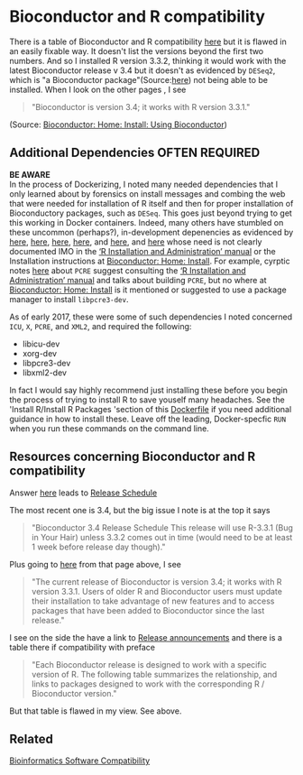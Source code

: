 Bioconductor and R compatibility
================================

There is a table of Bioconductor and R compatibility [here](http://www.bioconductor.org/about/release-announcements/#release-announcements)
but it is flawed in an easily fixable way. It doesn't list the versions beyond the first two numbers.
And so I installed R version 3.3.2, thinking it would work with the latest Bioconductor release v 3.4 but it doesn't as evidenced by `DESeq2`, which is "a Bioconductor package"(Source:[here](http://seqanswers.com/forums/showthread.php?t=42183)) not being able to be installed. When I look on the other pages , I see

> "Bioconductor is version 3.4; it works with R version 3.3.1."

(Source: [Bioconductor: Home: Install: Using Bioconductor](http://www.bioconductor.org/install/))






Additional Dependencies **OFTEN REQUIRED**
------------------------------------------

**BE AWARE**  
In the process of Dockerizing, I noted many needed dependencies that I only learned about by forensics on install messages and combing the web that were needed for installation of R itself and then for proper installation of Bioconductory packages, such as `DESeq`. This goes just beyond trying to get this working in Docker containers. Indeed, many others have stumbled on these uncommon (perhaps?), in-development depenencies as evidenced by [here](https://support.bioconductor.org/p/47170/), [here](https://support.bioconductor.org/p/54381/), [here](https://support.bioconductor.org/p/90750/), [here](https://stat.ethz.ch/pipermail/r-devel/2015-November/072073.html), and [here](https://groups.google.com/forum/#!topic/poedit/3NwGlp-QbfA), and [here](https://ubuntuforums.org/archive/index.php/t-23570.html) whose need is not clearly documented IMO in the [‘R Installation and Administration’ manual](https://cran.r-project.org/doc/manuals/r-release/R-admin.html) or the Installation instructions at [Bioconductor: Home: Install](http://www.bioconductor.org/install/). For example, cyrptic notes [here](https://www.r-statistics.com/2016/05/r-3-3-0-is-released/) about `PCRE` suggest consulting the [‘R Installation and Administration’ manual](https://cran.r-project.org/doc/manuals/r-release/R-admin.html) and talks about building `PCRE`, but no where at [Bioconductor: Home: Install](http://www.bioconductor.org/install/) is it mentioned or suggested to use a package manager to install `libpcre3-dev`.

As of early 2017, these were some of such dependencies I noted concerned `ICU`, `X`, `PCRE`, and `XML2`, and required the following:

* libicu-dev
* xorg-dev
* libpcre3-dev
* libxml2-dev

In fact I would say highly recommend just installing these before you begin the process of trying to install R to save youself many headaches.
See the 'Install R/Install R Packages 'section of this [Dockerfile](https://github.com/fomightez/rnaseq_wang/blob/master/Dockerfile) if you need additional guidance in how to install these. Leave off the leading, Docker-specfic `RUN ` when you run these commands on the command line.



Resources concerning Bioconductor and R compatibility
------------------------------------------------------

Answer [here](http://seqanswers.com/forums/showthread.php?t=42183) leads to [Release Schedule](http://www.bioconductor.org/developers/release-schedule/ )

The most recent one is 3.4, but the big issue I note is at the top it says
> "Bioconductor 3.4 Release Schedule
This release will use R-3.3.1 (Bug in Your Hair) unless 3.3.2 comes out in time (would need to be at least 1 week before release day though)."

Plus going to [here](http://www.bioconductor.org/install/) from that page above, I see
> "The current release of Bioconductor is version 3.4; it works with R version 3.3.1. Users of older R and Bioconductor users must update their installation to take advantage of new features and to access packages that have been added to Bioconductor since the last release."

I see on the side the have a link to [Release announcements](http://www.bioconductor.org/about/release-announcements/#release-announcements) and there is a table there if compatibility with preface
> "Each Bioconductor release is designed to work with a specific version of R. The following table summarizes the relationship, and links to packages designed to work with the corresponding R / Bioconductor version."

But that table is flawed in my view. See above.



Related
-------

[Bioinformatics Software Compatibility](http://bioinformatics-software-compatibility.readthedocs.io/en/latest/)
